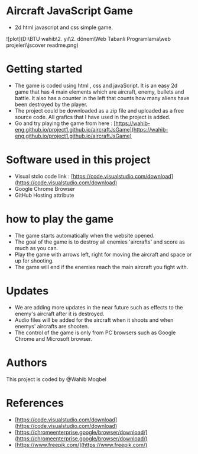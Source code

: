 
# Aircraft JavaScript Game
- 2d html javascript and css simple game. 

![plot](D:\BTU wahib\2. yıl\2. dönem\Web Tabanli Programlama\web projeleri\jscover readme.png)

# Getting started 

- The game is coded using html , css and javaScript. It is an easy 2d game that has 4 main elements which are aircraft, enemy, bullets and    battle. It also has a counter in the left that counts how many aliens have been destroyed by the player.
- The project could be downloaded as a zip file and uploaded as a free source code. All grafics that I have used in the project is added.
- Go and try playing the game from here : [https://wahib-eng.github.io/project1.github.io/aircraftJsGame](https://wahib-eng.github.io/project1.github.io/aircraftJsGame)


# Software used in this project 

- Visual stdio code link : [https://code.visualstudio.com/download](https://code.visualstudio.com/download)
- Google Chrome Browser 
- GitHub Hosting attribute 


# how to play the game 
- The game starts automatically when the website opened. 
- The goal of the game is to destroy all enemies 'aircrafts'  and score as much as you can. 
- Play the game with arrows left, right for moving the aircraft and space or up for shooting. 
- The game will end if the enemies reach the main aircraft you fight with. 
  
# Updates 
- We are adding more updates in the near future such as effects to the enemy's aircraft after it is destroyed.
- Audio files will be added for the aircraft when it shoots and when enemys' aircrafts are shooten.
- The control of the game is only from PC browsers such as Google Chrome and Microsoft browser.  
  
# Authors 
This project is coded by @Wahib Moqbel  

# References 
 
 - [https://code.visualstudio.com/download](https://code.visualstudio.com/download)
 - [https://chromeenterprise.google/browser/download/](https://chromeenterprise.google/browser/download/)
 - [https://www.freepik.com/](https://www.freepik.com/)
 
 



